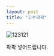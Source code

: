 ```yaml
---
layout: post
title: "고수팍팍"
---
```


![123121](https://user-images.githubusercontent.com/81041256/114857937-d173c000-9e23-11eb-9242-e9c63400b283.jpg)

팍팍 넣어드립니다.
